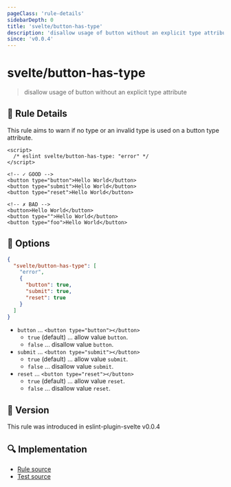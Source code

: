 ```yaml
---
pageClass: 'rule-details'
sidebarDepth: 0
title: 'svelte/button-has-type'
description: 'disallow usage of button without an explicit type attribute'
since: 'v0.0.4'
---
```


# svelte/button-has-type

> disallow usage of button without an explicit type attribute

## 📖 Rule Details

This rule aims to warn if no type or an invalid type is used on a button type attribute.

<ESLintCodeBlock>

<!--eslint-skip-->

```svelte
<script>
  /* eslint svelte/button-has-type: "error" */
</script>

<!-- ✓ GOOD -->
<button type="button">Hello World</button>
<button type="submit">Hello World</button>
<button type="reset">Hello World</button>

<!-- ✗ BAD -->
<button>Hello World</button>
<button type="">Hello World</button>
<button type="foo">Hello World</button>
```

</ESLintCodeBlock>

## 🔧 Options

```json
{
  "svelte/button-has-type": [
    "error",
    {
      "button": true,
      "submit": true,
      "reset": true
    }
  ]
}
```

- `button` ... `<button type="button"></button>`
  - `true` (default) ... allow value `button`.
  - `false` ... disallow value `button`.
- `submit` ... `<button type="submit"></button>`
  - `true` (default) ... allow value `submit`.
  - `false` ... disallow value `submit`.
- `reset` ... `<button type="reset"></button>`
  - `true` (default) ... allow value `reset`.
  - `false` ... disallow value `reset`.

## 🚀 Version

This rule was introduced in eslint-plugin-svelte v0.0.4

## 🔍 Implementation

- [Rule source](https://github.com/sveltejs/eslint-plugin-svelte/blob/main/packages/eslint-plugin-svelte/src/rules/button-has-type.ts)
- [Test source](https://github.com/sveltejs/eslint-plugin-svelte/blob/main/packages/eslint-plugin-svelte/tests/src/rules/button-has-type.ts)
